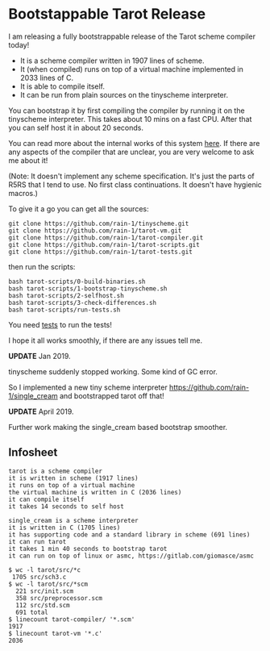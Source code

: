 # Bootstappable Tarot Release

I am releasing a fully bootstrappable release of the Tarot scheme compiler today!

* It is a scheme compiler written in 1907 lines of scheme. 
* It (when compiled) runs on top of a virtual machine implemented in 2033 lines of C.
* It is able to compile itself.
* It can be run from plain sources on the tinyscheme interpreter.

You can bootstrap it by first compiling the compiler by running it on the tinyscheme interpreter. This takes about 10 mins on a fast CPU. After that you can self host it in about 20 seconds.

You can read more about the internal works of this system [here](scheme). If there are any aspects of the compiler that are unclear, you are very welcome to ask me about it!

(Note: It doesn't implement any scheme specification. It's just the parts of R5RS that I tend to use. No first class continuations. It doesn't have hygienic macros.)

To give it a go you can get all the sources:

```
git clone https://github.com/rain-1/tinyscheme.git
git clone https://github.com/rain-1/tarot-vm.git
git clone https://github.com/rain-1/tarot-compiler.git
git clone https://github.com/rain-1/tarot-scripts.git
git clone https://github.com/rain-1/tarot-tests.git
```

then run the scripts:

```
bash tarot-scripts/0-build-binaries.sh
bash tarot-scripts/1-bootstrap-tinyscheme.sh
bash tarot-scripts/2-selfhost.sh
bash tarot-scripts/3-check-differences.sh
bash tarot-scripts/run-tests.sh
```

You need [tests](https://github.com/rain-1/tests) to run the tests!

I hope it all works smoothly, if there are any issues tell me.


**UPDATE** Jan 2019.

tinyscheme suddenly stopped working. Some kind of GC error.

So I implemented a new tiny scheme interpreter <https://github.com/rain-1/single_cream> and bootstrapped tarot off that!

**UPDATE** April 2019.

Further work making the single_cream based bootstrap smoother.

## Infosheet

```
tarot is a scheme compiler
it is written in scheme (1917 lines)
it runs on top of a virtual machine
the virtual machine is written in C (2036 lines)
it can compile itself
it takes 14 seconds to self host

single_cream is a scheme interpreter
it is written in C (1705 lines)
it has supporting code and a standard library in scheme (691 lines)
it can run tarot
it takes 1 min 40 seconds to bootstrap tarot
it can run on top of linux or asmc, https://gitlab.com/giomasce/asmc

$ wc -l tarot/src/*c
 1705 src/sch3.c
$ wc -l tarot/src/*scm
  221 src/init.scm
  358 src/preprocessor.scm
  112 src/std.scm
  691 total
$ linecount tarot-compiler/ '*.scm'
1917
$ linecount tarot-vm '*.c'
2036
```
